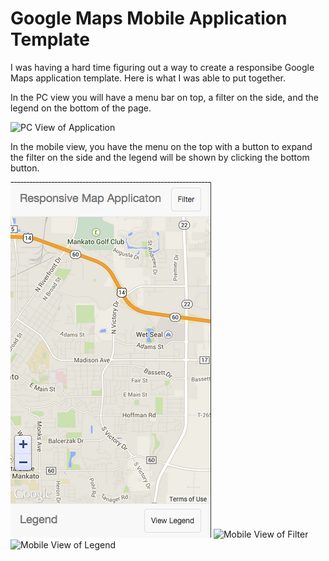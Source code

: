 Google Maps Mobile Application Template
==========================

I was having a hard time figuring out a way to create a responsibe Google Maps application template. Here is what I was able to put together.

In the PC view you will have a menu bar on top, a filter on the side, and the legend on the bottom of the page.

![PC View of Application](https://i.imgur.com/pq4fPCp.png)

In the mobile view, you have the menu on the top with a button to expand the filter on the side and the legend will be shown by clicking the bottom button.

![Mobile View of Application](https://github.com/MikeWills/GoogleMapsTemplate/raw/gh-pages/mobileView.png)
![Mobile View of Filter](https://github.com/MikeWills/GoogleMapsTemplate/raw/gh-pages/webViewFilter.png)
![Mobile View of Legend](https://github.com/MikeWills/GoogleMapsTemplate/raw/gh-pages/webViewLegend.png)
